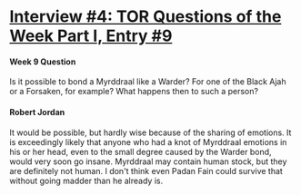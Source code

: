 # [Interview #4: TOR Questions of the Week Part I, Entry #9](https://www.theoryland.com/intvmain.php?i=4#9)

#### Week 9 Question

Is it possible to bond a Myrddraal like a Warder? For one of the Black Ajah or a Forsaken, for example? What happens then to such a person?

#### Robert Jordan

It would be possible, but hardly wise because of the sharing of emotions. It is exceedingly likely that anyone who had a knot of Myrddraal emotions in his or her head, even to the small degree caused by the Warder bond, would very soon go insane. Myrddraal may contain human stock, but they are definitely not human. I don't think even Padan Fain could survive that without going madder than he already is.

